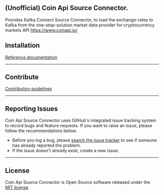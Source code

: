 (Unofficial) Coin Api Source Connector.
-----------------

Provides Kafka Connect Source Connector, to load the exchange-rates to Kafka from the
one-stop-solution market data provider for cryptocurrency markets
API https://www.coinapi.io/

## Installation

<a href="https://github.com/leonaugust/delphian-bush-coin-api-connector/blob/master/INSTALLATION.md" target="_blank">
Reference documentation</a>

---

## Contribute

<a href="https://github.com/leonaugust/delphian-bush-coin-api-connector/blob/master/CONTRIBUTING.md" target="_blank">
Contribution guidelines</a>

---

## Reporting Issues

Coin Api Source Connector uses GitHub's integrated issue tracking system to record bugs and
feature requests.
If you want to raise an issue, please follow the recommendations below:

* Before you log a bug,
  please <a href="https://github.com/leonaugust/delphian-bush-coin-api-connector/issues" target="_blank">
  search the issue tracker</a> to see if someone has already reported the problem.
* If the issue doesn't already exist, create a new issue.

---

## License

Coin Api Source Connector is Open Source software released under
the <a href="https://github.com/leonaugust/delphian-bush-coin-api-connector/blob/master/LICENSE" target="_blank">
MIT license</a>